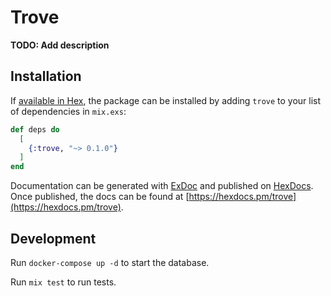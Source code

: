 # Trove

**TODO: Add description**

## Installation

If [available in Hex](https://hex.pm/docs/publish), the package can be installed
by adding `trove` to your list of dependencies in `mix.exs`:

```elixir
def deps do
  [
    {:trove, "~> 0.1.0"}
  ]
end
```

Documentation can be generated with [ExDoc](https://github.com/elixir-lang/ex_doc)
and published on [HexDocs](https://hexdocs.pm). Once published, the docs can
be found at [https://hexdocs.pm/trove](https://hexdocs.pm/trove).

## Development

Run `docker-compose up -d` to start the database.

Run `mix test` to run tests.
